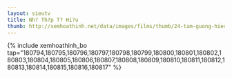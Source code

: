 ```yaml
---
layout: sieutv
title: Nh? Th?p T? Hi?u
thumb: http://xemhoathinh.net/data/images/films/thumb/24-tam-guong-hieu-thao-nhi-thap-tu-hieu-2013.jpg
---
```

{% include xemhoathinh_bo tap="180794,180795,180796,180797,180798,180799,180800,180801,180802,180803,180804,180805,180806,180807,180808,180809,180810,180811,180812,180813,180814,180815,180816,180817" %} 
